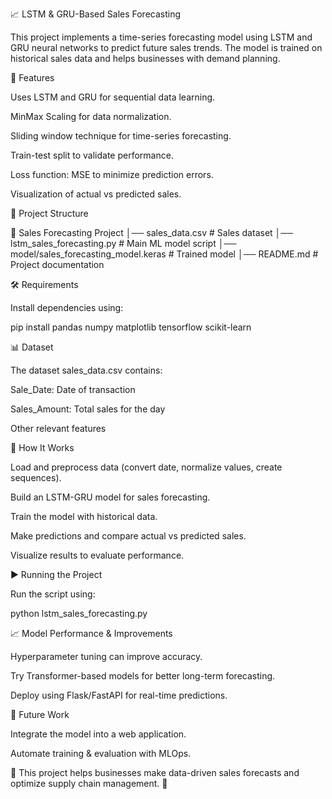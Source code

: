📈 LSTM & GRU-Based Sales Forecasting

This project implements a time-series forecasting model using LSTM and GRU neural networks to predict future sales trends. The model is trained on historical sales data and helps businesses with demand planning.

🚀 Features

Uses LSTM and GRU for sequential data learning.

MinMax Scaling for data normalization.

Sliding window technique for time-series forecasting.

Train-test split to validate performance.

Loss function: MSE to minimize prediction errors.

Visualization of actual vs predicted sales.

📂 Project Structure

📁 Sales Forecasting Project
│── sales_data.csv              # Sales dataset
│── lstm_sales_forecasting.py   # Main ML model script
│── model/sales_forecasting_model.keras  # Trained model
│── README.md                   # Project documentation

🛠 Requirements

Install dependencies using:

pip install pandas numpy matplotlib tensorflow scikit-learn

📊 Dataset

The dataset sales_data.csv contains:

Sale_Date: Date of transaction

Sales_Amount: Total sales for the day

Other relevant features

🔧 How It Works

Load and preprocess data (convert date, normalize values, create sequences).

Build an LSTM-GRU model for sales forecasting.

Train the model with historical data.

Make predictions and compare actual vs predicted sales.

Visualize results to evaluate performance.

▶️ Running the Project

Run the script using:

python lstm_sales_forecasting.py

📈 Model Performance & Improvements

Hyperparameter tuning can improve accuracy.

Try Transformer-based models for better long-term forecasting.

Deploy using Flask/FastAPI for real-time predictions.

📌 Future Work

Integrate the model into a web application.

Automate training & evaluation with MLOps.

🎯 This project helps businesses make data-driven sales forecasts and optimize supply chain management. 🚀